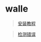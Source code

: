 # walle

> [安装教程](http://www.walle-web.io/docs/installation.html)

> [检测错误](http://www.walle-web.io/docs/configuration-error.html)

